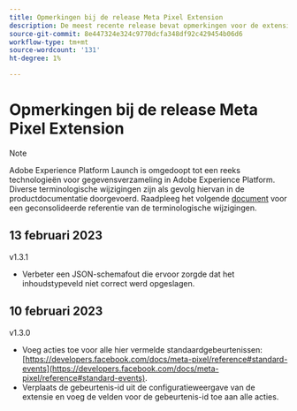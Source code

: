 ```yaml
---
title: Opmerkingen bij de release Meta Pixel Extension
description: De meest recente release bevat opmerkingen voor de extensie Meta Pixel in Adobe Experience Platform.
source-git-commit: 8e447324e324c9770dcfa348df92c429454b06d6
workflow-type: tm+mt
source-wordcount: '131'
ht-degree: 1%

---
```


# Opmerkingen bij de release Meta Pixel Extension

>[!NOTE]
>
>Adobe Experience Platform Launch is omgedoopt tot een reeks technologieën voor gegevensverzameling in Adobe Experience Platform. Diverse terminologische wijzigingen zijn als gevolg hiervan in de productdocumentatie doorgevoerd. Raadpleeg het volgende [document](../../../term-updates.md) voor een geconsolideerde referentie van de terminologische wijzigingen.

## 13 februari 2023

v1.3.1

* Verbeter een JSON-schemafout die ervoor zorgde dat het inhoudstypeveld niet correct werd opgeslagen.

## 10 februari 2023

v1.3.0

* Voeg acties toe voor alle hier vermelde standaardgebeurtenissen: [https://developers.facebook.com/docs/meta-pixel/reference#standard-events](https://developers.facebook.com/docs/meta-pixel/reference#standard-events).
* Verplaats de gebeurtenis-id uit de configuratieweergave van de extensie en voeg de velden voor de gebeurtenis-id toe aan alle acties.
